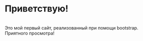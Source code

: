 # Приветствую!
<br>
Это мой первый сайт, реализованный при помощи bootstrap.
<br>
Приятного просмотра!
